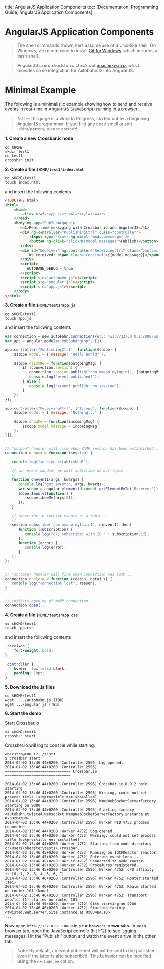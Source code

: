 title: AngularJS Application Components
toc: [Documentation, Programming Guide, AngularJS Application Components]

# AngularJS Application Components

> The shell commands shown here assume use of a Unix-like shell. On Windows, we recommend to install [Git for Windows](http://msysgit.github.io/), which includes a bash shell.

> AngularJS users should also check out [angular-wamp](https://github.com/voryx/angular-wamp), which provides some integration for AutobahnJS into AngularJS.

# Minimal Example

The following is a minimalistic example showing how to send and receive events in real-time in AngularJS (JavaScript) running in a browser.

> NOTE: this page is a Work In Progress, started out by a beginning AngularJS programmer. If you find any code smell or anti-idiom/pattern, please correct!

**1. Create a new Crossbar.io node**

```console
cd $HOME
mkdir test1
cd test1
crossbar init
```

**2. Create a file `$HOME/test1/index.html`**

```console
cd $HOME/test1
touch index.html
```

and insert the following contents

```html
<!DOCTYPE html>
<html>
    <head>
        <link href="app.css" rel="stylesheet">
    </head>
    <body ng-app="PubSubAngApp">
       <h1>Real-time messaging with Crossbar.io and AngularJS</h1>
       <div ng-controller="PublishingCtrl" class="controller">
           <input type="text" ng-model="model.message" />
           <button ng-click="clickMe(model.message)">Publish!</button>
       </div>
       <div id="Receiver" ng-controller="ReceivingCtrl" class="controller">
           We received: <span class="received">{{model.message}}</span>
       </div>
       <script>
          AUTOBAHN_DEBUG = true;
       </script>
       <script src="autobahn.js"></script>
       <script src="angular.js"></script>
       <script src="app.js"></script>
    </body>
</html>
```

**3. Create a file `$HOME/test1/app.js`**

```console
cd $HOME/test1
touch app.js
```

and insert the following contents

```js
var connection = new autobahn.Connection({url: 'ws://127.0.0.1:8080/ws', realm: 'realm1'});
var app = angular.module("PubSubAngApp", []);

app.controller("PublishingCtrl", function($scope) {
    $scope.model = { message: "Hello World" };

    $scope.clickMe = function(outgoingMsg) {
        if (connection.session) {
           connection.session.publish("com.myapp.mytopic1", [outgoingMsg]);
           console.log("event published!");
        } else {
           console.log("cannot publish: no session");
        }
    };
});

app.controller("ReceivingCtrl", ['$scope', function($scope) {
    $scope.model = { message: "Nothing..." };

    $scope.showMe = function(incomingMsg) {
        $scope.model.message = incomingMsg;
    };
}]);


// "onopen" handler will fire when WAMP session has been established ..
connection.onopen = function (session) {

   console.log("session established!");

   // our event handler we will subscribe on our topic
   //
   function onevent1(args, kwargs) {
      console.log("got event:", args, kwargs);
      var scope = angular.element(document.getElementById('Receiver')).scope();
      scope.$apply(function() {
          scope.showMe(args[0]);
      });
   }

   // subscribe to receive events on a topic ..
   //
   session.subscribe('com.myapp.mytopic1', onevent1).then(
      function (subscription) {
         console.log("ok, subscribed with ID " + subscription.id);
      },
      function (error) {
         console.log(error);
      }
   );
};


// "onclose" handler will fire when connection was lost ..
connection.onclose = function (reason, details) {
   console.log("connection lost", reason);
}


// initiate opening of WAMP connection ..
connection.open();
```

**4. Create a file `$HOME/test1/app.css`**

```console
cd $HOME/test1
touch app.css
```

and insert the following contents

```css
.received {
    font-weight: bold;
}

.controller {
    border: 1px solid black;
    padding: 10px;
}
```

**5. Download the .js files**

```console
cd $HOME/test1
wget ..../autobahn.js (TBD)
wget .../angular.js (TBD)
```

**6. Start the demo**

Start Crossbar.io

```console
cd $HOME/test1
crossbar start
```

Crossbar.io will log to console while starting:

```console
oberstet@COREI7 ~/test1
$ crossbar start
2014-04-02 13:46:44+0200 [Controller 2596] Log opened.
2014-04-02 13:46:44+0200 [Controller 2596] ============================== Crossbar.io ==============================

2014-04-02 13:46:44+0200 [Controller 2596] Crossbar.io 0.9.2 node starting
2014-04-02 13:46:44+0200 [Controller 2596] Warning, could not set process title (setproctitle not installed)
2014-04-02 13:46:44+0200 [Controller 2596] WampWebSocketServerFactory starting on 9000
2014-04-02 13:46:44+0200 [Controller 2596] Starting factory <autobahn.twisted.websocket.WampWebSocketServerFactory instance at 0x032B47B0>
2014-04-02 13:46:44+0200 [Controller 2596] Worker PID 4752 process connected
2014-04-02 13:46:44+0200 [Worker 4752] Log opened.
2014-04-02 13:46:44+0200 [Worker 4752] Warning, could not set process title (setproctitle not installed)
2014-04-02 13:46:44+0200 [Worker 4752] Starting from node directory c:\Users\oberstet\test1\.crossbar.
2014-04-02 13:46:45+0200 [Worker 4752] Running on IOCPReactor reactor.
2014-04-02 13:46:45+0200 [Worker 4752] Entering event loop ..
2014-04-02 13:46:45+0200 [Worker 4752] Connected to node router.
2014-04-02 13:46:45+0200 [Worker 4752] Procedures registered.
2014-04-02 13:46:45+0200 [Controller 2596] Worker 4752: CPU affinity is [0, 1, 2, 3, 4, 5, 6, 7]
2014-04-02 13:46:46+0200 [Controller 2596] Worker 4752: Router started (101)
2014-04-02 13:46:46+0200 [Controller 2596] Worker 4752: Realm started on router 101 (None)
2014-04-02 13:46:46+0200 [Controller 2596] Worker 4752: Transport web/tcp (1) started on router 101
2014-04-02 13:46:46+0200 [Worker 4752] Site starting on 8080
2014-04-02 13:46:46+0200 [Worker 4752] Starting factory <twisted.web.server.Site instance at 0x034BAC10>
...
```

Now open `http://127.0.0.1:8080` in your browser in **two** tabs. In each browser tab, open the JavaScript console (hit F12) to see logging messages. Hit the "Publish!" button and watch the event arrive in the other tab.



> Note: By default, an event published will not be sent to the publisher, even if the latter is also subscribed. This behavior can be modified using the `exclude_me` option.
